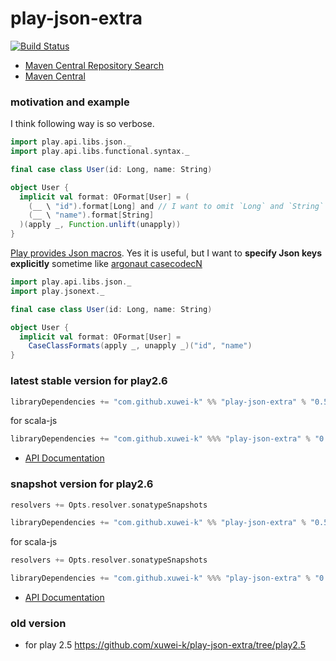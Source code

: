 # play-json-extra

[![Build Status](https://secure.travis-ci.org/xuwei-k/play-json-extra.png)](http://travis-ci.org/xuwei-k/play-json-extra)


- [Maven Central Repository Search](http://search.maven.org/#search%7Cga%7C1%7Cg%3A%22com.github.xuwei-k%22%20AND%20a%3A%22play-json-extra_2.12%22)
- [Maven Central](http://repo1.maven.org/maven2/com/github/xuwei-k/play-json-extra_2.12/)

### motivation and example

I think following way is so verbose.

```scala
import play.api.libs.json._
import play.api.libs.functional.syntax._

final case class User(id: Long, name: String)

object User {
  implicit val format: OFormat[User] = (
    (__ \ "id").format[Long] and // I want to omit `Long` and `String`
    (__ \ "name").format[String]
  )(apply _, Function.unlift(unapply))
}
```

[Play provides Json macros](https://www.playframework.com/documentation/2.4.x/ScalaJsonInception). Yes it is useful, but I want to **specify Json keys explicitly** sometime like [argonaut casecodecN](https://github.com/argonaut-io/argonaut/blob/v6.1/src/test/scala/argonaut/example/JsonExample.scala#L27)

```scala
import play.api.libs.json._
import play.jsonext._

final case class User(id: Long, name: String)

object User {
  implicit val format: OFormat[User] =
    CaseClassFormats(apply _, unapply _)("id", "name")
}
```

### latest stable version for play2.6

```scala
libraryDependencies += "com.github.xuwei-k" %% "play-json-extra" % "0.5.0-M3"
```

for scala-js

```scala
libraryDependencies += "com.github.xuwei-k" %%% "play-json-extra" % "0.5.0-M3"
```

- [API Documentation](https://oss.sonatype.org/service/local/repositories/releases/archive/com/github/xuwei-k/play-json-extra_2.11/0.5.0-M3/play-json-extra_2.11-0.5.0-M3-javadoc.jar/!/index.html)

### snapshot version for play2.6

```scala
resolvers += Opts.resolver.sonatypeSnapshots

libraryDependencies += "com.github.xuwei-k" %% "play-json-extra" % "0.5.0-SNAPSHOT"
```

for scala-js

```scala
resolvers += Opts.resolver.sonatypeSnapshots

libraryDependencies += "com.github.xuwei-k" %%% "play-json-extra" % "0.5.0-SNAPSHOT"
```

- [API Documentation](https://oss.sonatype.org/service/local/repositories/snapshots/archive/com/github/xuwei-k/play-json-extra_2.11/0.5.0-SNAPSHOT/play-json-extra_2.11-0.5.0-SNAPSHOT-javadoc.jar/!/index.html)

### old version

- for play 2.5 <https://github.com/xuwei-k/play-json-extra/tree/play2.5>
